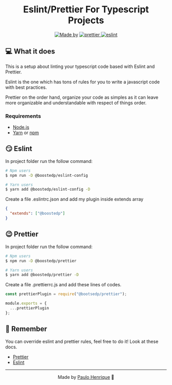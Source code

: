 <h1 align="center">
  Eslint/Prettier For Typescript Projects
</h1>

<p align="center">
  <a href="https://www.linkedin.com/in/paulo-henrique-89b148166/"><img alt="Made by" src="https://img.shields.io/badge/made%20by-Paulo%20Henrique-blue"></a>
  <a href="https://github.com/prettier/prettier">
    <img alt="prettier" src="https://img.shields.io/badge/code_style-prettier-ff69b4.svg?style=flat-square" />
  </a>
  <a href="https://eslint.org/">
    <img alt="eslint" src="https://img.shields.io/badge/code%20lint-eslint-blue" />
  </a>
</p>

## 💻 What it does

This is a setup about linting your typescript code based with Eslint and Prettier.

Eslint is the one which has tons of rules for you to write a javascript code with best practices.

Prettier on the order hand, organize your code as simples as it can leave more organizable and understandable with respect of things order.

### Requirements

- [Node.js](https://nodejs.org/en/)
- [Yarn](https://classic.yarnpkg.com/) or [npm](https://www.npmjs.com/)


## 😏 Eslint 
In project folder run the follow command:
```bash
# Npm users
$ npm run -D @boostedp/eslint-config

# Yarn users
$ yarn add @boostedp/eslint-config -D
```

Create a file .eslintrc.json and add my plugin inside extends array
``` json
{
  "extends": ["@boostedp"]
}
```

## 😉 Prettier
In project folder run the follow command:
```bash
# Npm users
$ npm run -D @boostedp/prettier

# Yarn users
$ yarn add @boostedp/prettier -D
```

Create a file .prettierrc.js and add these lines of codes.

```js
const prettierPlugin = require("@bootsedp/prettier");

module.exports = {
  ...prettierPlugin
};
```

## 🧐 Remember

You can override eslint and prettier rules, feel free to do it! Look at these docs.

- [Prettier](https://prettier.io/docs/en/options.html)
- [Eslint](https://eslint.org/docs/rules/)

---

<p align="center">
  Made by <a href="https://www.linkedin.com/in/paulo-henrique-89b148166/">Paulo Henrique</a> 🎸
</p>